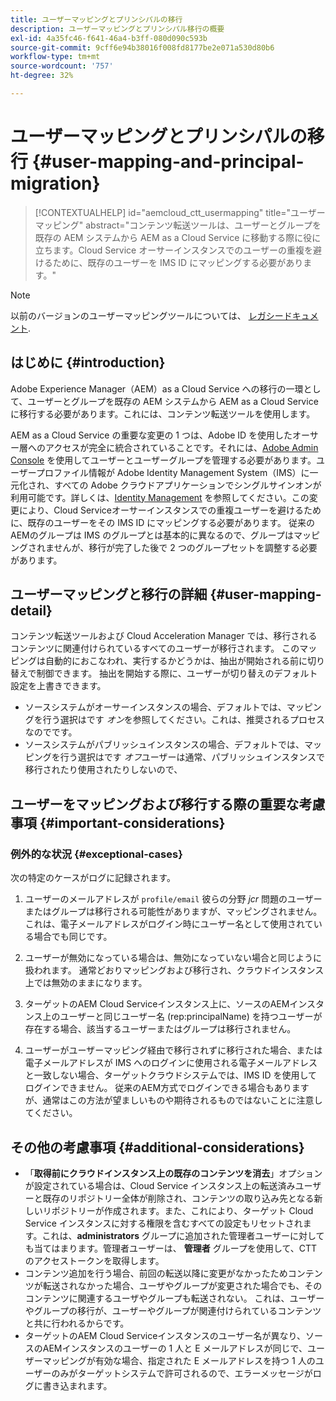 ```yaml
---
title: ユーザーマッピングとプリンシパルの移行
description: ユーザーマッピングとプリンシパル移行の概要
exl-id: 4a35fc46-f641-46a4-b3ff-080d090c593b
source-git-commit: 9cff6e94b38016f008fd8177be2e071a530d80b6
workflow-type: tm+mt
source-wordcount: '757'
ht-degree: 32%

---
```


# ユーザーマッピングとプリンシパルの移行 {#user-mapping-and-principal-migration}

>[!CONTEXTUALHELP]
>id="aemcloud_ctt_usermapping"
>title="ユーザーマッピング"
>abstract="コンテンツ転送ツールは、ユーザーとグループを既存の AEM システムから AEM as a Cloud Service に移動する際に役に立ちます。Cloud Service オーサーインスタンスでのユーザーの重複を避けるために、既存のユーザーを IMS ID にマッピングする必要があります。"

>[!NOTE]
>以前のバージョンのユーザーマッピングツールについては、 [レガシードキュメント](/help/journey-migration/content-transfer-tool/user-mapping-tool-legacy/considerations-user-mapping-tool-legacy.md).

## はじめに {#introduction}

Adobe Experience Manager（AEM）as a Cloud Service への移行の一環として、ユーザーとグループを既存の AEM システムから AEM as a Cloud Service に移行する必要があります。これには、コンテンツ転送ツールを使用します。

AEM as a Cloud Service の重要な変更の 1 つは、Adobe ID を使用したオーサー層へのアクセスが完全に統合されていることです。それには、[Adobe Admin Console](https://helpx.adobe.com/jp/enterprise/using/admin-console.html) を使用してユーザーとユーザーグループを管理する必要があります。ユーザープロファイル情報が Adobe Identity Management System（IMS）に一元化され、すべての Adobe クラウドアプリケーションでシングルサインオンが利用可能です。詳しくは、[Identity Management](https://experienceleague.adobe.com/docs/experience-manager-cloud-service/overview/what-is-new-and-different.html#identity-management) を参照してください。この変更により、Cloud Serviceオーサーインスタンスでの重複ユーザーを避けるために、既存のユーザーをその IMS ID にマッピングする必要があります。 従来のAEMのグループは IMS のグループとは基本的に異なるので、グループはマッピングされませんが、移行が完了した後で 2 つのグループセットを調整する必要があります。

## ユーザーマッピングと移行の詳細 {#user-mapping-detail}

コンテンツ転送ツールおよび Cloud Acceleration Manager では、移行されるコンテンツに関連付けられているすべてのユーザーが移行されます。 このマッピングは自動的におこなわれ、実行するかどうかは、抽出が開始される前に切り替えで制御できます。 抽出を開始する際に、ユーザーが切り替えのデフォルト設定を上書きできます。

* ソースシステムがオーサーインスタンスの場合、デフォルトでは、マッピングを行う選択はです _オン_&#x200B;を参照してください。これは、推奨されるプロセスなのでです。
* ソースシステムがパブリッシュインスタンスの場合、デフォルトでは、マッピングを行う選択はです _オフ_&#x200B;ユーザーは通常、パブリッシュインスタンスで移行されたり使用されたりしないので、

## ユーザーをマッピングおよび移行する際の重要な考慮事項 {#important-considerations}


### 例外的な状況 {#exceptional-cases}

次の特定のケースがログに記録されます。

1. ユーザーのメールアドレスが `profile/email` 彼らの分野 *jcr* 問題のユーザーまたはグループは移行される可能性がありますが、マッピングされません。 これは、電子メールアドレスがログイン時にユーザー名として使用されている場合でも同じです。

1. ユーザーが無効になっている場合は、無効になっていない場合と同じように扱われます。 通常どおりマッピングおよび移行され、クラウドインスタンス上では無効のままになります。

1. ターゲットのAEM Cloud Serviceインスタンス上に、ソースのAEMインスタンス上のユーザーと同じユーザー名 (rep:principalName) を持つユーザーが存在する場合、該当するユーザーまたはグループは移行されません。

1. ユーザーがユーザーマッピング経由で移行されずに移行された場合、または電子メールアドレスが IMS へのログインに使用される電子メールアドレスと一致しない場合、ターゲットクラウドシステムでは、IMS ID を使用してログインできません。 従来のAEM方式でログインできる場合もありますが、通常はこの方法が望ましいものや期待されるものではないことに注意してください。


## その他の考慮事項 {#additional-considerations}

* 「**取得前にクラウドインスタンス上の既存のコンテンツを消去**」オプションが設定されている場合は、Cloud Service インスタンス上の転送済みユーザーと既存のリポジトリー全体が削除され、コンテンツの取り込み先となる新しいリポジトリーが作成されます。また、これにより、ターゲット Cloud Service インスタンスに対する権限を含むすべての設定もリセットされます。これは、**administrators** グループに追加された管理者ユーザーに対しても当てはまります。管理者ユーザーは、 **管理者** グループを使用して、CTT のアクセストークンを取得します。
* コンテンツ追加を行う場合、前回の転送以降に変更がなかったためコンテンツが転送されなかった場合、ユーザやグループが変更された場合でも、そのコンテンツに関連するユーザやグループも転送されない。 これは、ユーザーやグループの移行が、ユーザーやグループが関連付けられているコンテンツと共に行われるからです。
* ターゲットのAEM Cloud Serviceインスタンスのユーザー名が異なり、ソースのAEMインスタンスのユーザーの 1 人と E メールアドレスが同じで、ユーザーマッピングが有効な場合、指定された E メールアドレスを持つ 1 人のユーザーのみがターゲットシステムで許可されるので、エラーメッセージがログに書き込まれます。
